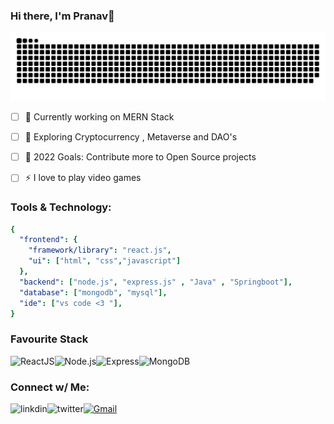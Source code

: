### Hi there, I'm Pranav👋

<img src="https://github.com/Platane/snk/raw/output/github-contribution-grid-snake.svg">

- [ ] 🌱 Currently working on MERN Stack
- [ ] 🤑 Exploring Cryptocurrency , Metaverse and DAO's 
- [ ] 🥅 2022 Goals: Contribute more to Open Source projects 
- [ ] ⚡ I love to play video games


### Tools & Technology:
```yaml
{
  "frontend": {
    "framework/library": "react.js",
    "ui": ["html", "css","javascript"]
  },
  "backend": ["node.js", "express.js" , "Java" , "Springboot"],    
  "database": ["mongodb", "mysql"],         
  "ide": ["vs code <3 "],                     
}
```
### Favourite Stack
<img align="left" alt="ReactJS" src="https://img.shields.io/badge/React-20232A?style=for-the-badge&logo=react&logoColor=61DAFB" />
<img align="left" alt="Node.js" src="https://img.shields.io/badge/Node.js-43853D?style=for-the-badge&logo=node.js&logoColor=white" />
<img align="left" alt="Express" src="https://img.shields.io/badge/Express.js-404D59?style=for-the-badge" />
<img align="left" alt="MongoDB" src="https://img.shields.io/badge/MongoDB-4EA94B?style=for-the-badge&logo=mongodb&logoColor=white" />
<br/>

### Connect w/ Me:

[<img align="left" alt="linkdin" src="https://img.shields.io/badge/LinkedIn-0077B5?style=for-the-badge&logo=linkedin&logoColor=white" />][linkedin]
[<img align="left" alt="twitter" src="https://img.shields.io/badge/Twitter-1DA1F2?style=for-the-badge&logo=twitter&logoColor=white" />][twitter]
[![Gmail](https://img.shields.io/badge/-gmail-%23D14836?style=for-the-badge&logo=Gmail&logoColor=white)](mailto:pranavkulkarni1024@gmail.com)

[twitter]: https://twitter.com/Pranav102432
[linkedin]: https://www.linkedin.com/in/pranavkulkarni15/
